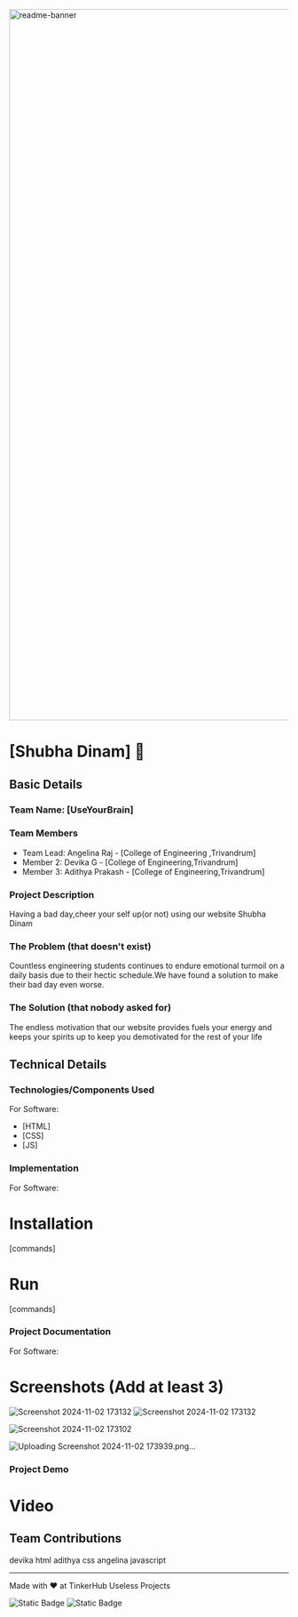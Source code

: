 <img width="1280" alt="readme-banner" src="https://github.com/user-attachments/assets/35332e92-44cb-425b-9dff-27bcf1023c6c">

# [Shubha Dinam] 🎯



## Basic Details
### Team Name: [UseYourBrain]


### Team Members
- Team Lead: Angelina Raj - [College of Engineering ,Trivandrum]
- Member 2: Devika G - [College of Engineering,Trivandrum]
- Member 3: Adithya Prakash - [College of Engineering,Trivandrum]

### Project Description
Having a bad day,cheer your self up(or not) using our website Shubha Dinam

### The Problem (that doesn't exist)
Countless engineering students continues to endure emotional turmoil on a daily basis due to their hectic schedule.We have found a solution to make their bad day even worse.

### The Solution (that nobody asked for)
The endless motivation that our website provides fuels your energy and keeps your spirits up to keep you demotivated for the rest of your life

## Technical Details
### Technologies/Components Used
For Software:
- [HTML]
- [CSS]
- [JS]



### Implementation
For Software:
# Installation
[commands]

# Run
[commands]

### Project Documentation
For Software:

# Screenshots (Add at least 3)
![Screenshot 2024-11-02 173132](https://github.com/user-attachments/assets/7eeea56a-dd7c-46c0-bd49-cd700517b56c)
![Screenshot 2024-11-02 173132](https://github.com/user-attachments/assets/0abaeea3-9c41-4f0d-bebb-1b597668f6f8)

![Screenshot 2024-11-02 173102](https://github.com/user-attachments/assets/e37a7c20-5d5b-4eb1-a749-b447c3307ad2)

![Uploading Screenshot 2024-11-02 173939.png…]()





### Project Demo
# Video



## Team Contributions
devika html
adithya css
angelina javascript

---
Made with ❤️ at TinkerHub Useless Projects 

![Static Badge](https://img.shields.io/badge/TinkerHub-24?color=%23000000&link=https%3A%2F%2Fwww.tinkerhub.org%2F)
![Static Badge](https://img.shields.io/badge/UselessProject--24-24?link=https%3A%2F%2Fwww.tinkerhub.org%2Fevents%2FQ2Q1TQKX6Q%2FUseless%2520Projects)




